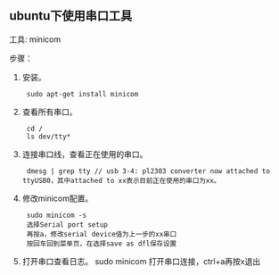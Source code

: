 ## ubuntu下使用串口工具

工具: minicom

步骤：
1. 安装。 

		sudo apt-get install minicom
2. 查看所有串口。

		cd /
        ls dev/tty*
3. 连接串口线，查看正在使用的串口。

		dmesg | grep tty // usb 3-4: pl2303 converter now attached to ttyUSB0，其中attached to xx表示目前正在使用的串口为xx。
4. 修改minicom配置。

		sudo minicom -s
        选择Serial port setup
        再按a，修改serial device值为上一步的xx串口
        按回车回到菜单页，在选择save as dfl保存设置
5. 打开串口查看日志。
 		sudo minicom 打开串口连接，ctrl+a再按x退出